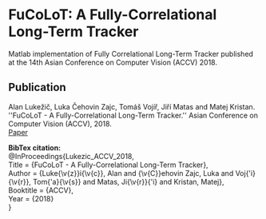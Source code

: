# FuCoLoT: A Fully-Correlational Long-Term Tracker

Matlab implementation of Fully Correlational Long-Term Tracker published at the 14th Asian Conference on Computer Vision (ACCV) 2018.

## Publication
Alan Lukežič, Luka Čehovin Zajc, Tomáš Vojíř, Jiří Matas and Matej Kristan.  ''FuCoLoT - A Fully-Correlational Long-Term Tracker.'' Asian Conference on Computer Vision (ACCV), 2018. </br>
[Paper](http://prints.vicos.si/publications/366) </br>

<b>BibTex citation:</b></br>
@InProceedings{Lukezic_ACCV_2018,<br>
Title = {FuCoLoT - A Fully-Correlational Long-Term Tracker},<br>
Author = {Luke{\v{z}}i{\v{c}}, Alan and {\v{C}}ehovin Zajc, Luka and Voj{\'i}{\v{r}}, Tom{\'a}{\v{s}} and Matas, Ji{\v{r}}{\'i} and Kristan, Matej},<br>
Booktitle = {ACCV},<br>
Year = {2018}<br>
}
